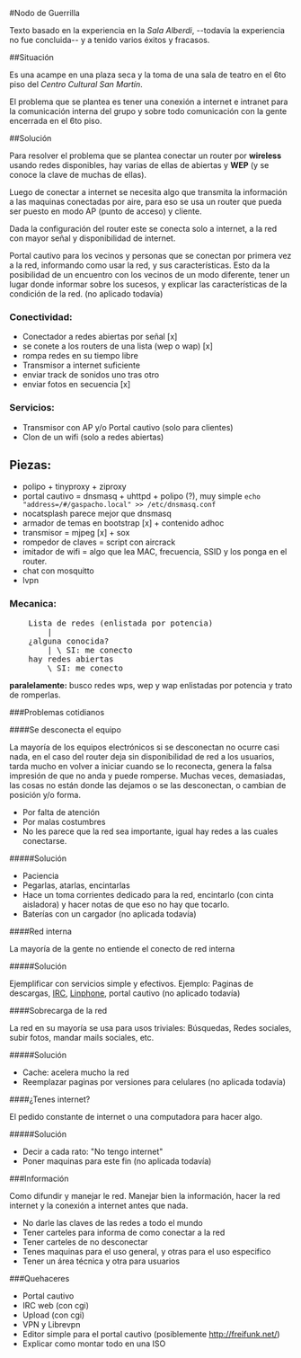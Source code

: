 #Nodo de Guerrilla

Texto basado en la experiencia en la _Sala Alberdi_, --todavía la experiencia no fue concluida-- y a tenido varios éxitos y fracasos.

##Situación

Es una acampe en una plaza seca y la toma de una sala de teatro en el 6to piso del _Centro Cultural San Martín_.

El problema que se plantea es tener una conexión a internet e intranet para la comunicación interna del grupo y sobre todo comunicación con la gente encerrada en el 6to piso.

##Solución

Para resolver el problema que se plantea conectar un router por **wireless** usando redes disponibles, hay varias de ellas de abiertas y **WEP** (y se conoce la clave de muchas de ellas).

Luego de conectar a internet se necesita algo que transmita la información a las maquinas conectadas por aire, para eso se usa un router que pueda ser puesto en modo AP (punto de acceso) y cliente.

Dada la configuración del router este se conecta solo a internet, a la red con mayor señal y disponibilidad de internet.

Portal cautivo para los vecinos y personas que se conectan por primera vez a la red, informando como usar la red, y sus características. Esto da la posibilidad de un encuentro con los vecinos de un modo diferente, tener un lugar donde informar sobre los sucesos, y explicar las características de la condición de la red. (no aplicado todavía)

### Conectividad:

- Conectador a redes abiertas por señal [x]
 - se conete a los routers de una lista (wep o wap) [x]
 - rompa redes en su tiempo libre
- Transmisor a internet suficiente
 - enviar track de sonidos uno tras otro
 - enviar fotos en secuencia [x]

### Servicios:

- Transmisor con AP y/o Portal cautivo (solo para clientes)
- Clon de un wifi (solo a redes abiertas)

## Piezas:

- polipo + tinyproxy + ziproxy
- portal cautivo = dnsmasq + uhttpd + polipo (?), muy simple `echo "address=/#/gaspacho.local" >> /etc/dnsmasq.conf`
 - nocatsplash parece mejor que dnsmasq
- armador de temas en bootstrap [x] + contenido adhoc 
- transmisor = mjpeg [x] + sox
- rompedor de claves = script con aircrack
- imitador de wifi = algo que lea MAC, frecuencia, SSID y los ponga en el router.
- chat con mosquitto
- lvpn

### Mecanica:

<pre>
	Lista de redes (enlistada por potencia)
		|
	¿alguna conocida?
		| \ SI: me conecto
	hay redes abiertas
		\ SI: me conecto
</pre>	

**paralelamente:** busco redes wps, wep y wap enlistadas por potencia y trato de romperlas.

###Problemas cotidianos

####Se desconecta el equipo

La mayoría de los equipos electrónicos si se desconectan no ocurre casi nada, en el caso del router deja sin disponibilidad de red a los usuarios, tarda mucho en volver a iniciar cuando se lo reconecta, genera la falsa impresión de que no anda y puede romperse.
Muchas veces, demasiadas, las cosas no están donde las dejamos o se las desconectan, o cambian de posición y/o forma.


- Por falta de atención
- Por malas costumbres
- No les parece que la red sea importante, igual hay redes a las cuales conectarse.


#####Solución

- Paciencia
- Pegarlas, atarlas, encintarlas
- Hace un toma corrientes dedicado para la red, encintarlo (con cinta aisladora) y hacer notas de que eso no hay que tocarlo.
- Baterías con un cargador (no aplicada todavía)


####Red interna


La mayoría de la gente no entiende el conecto de red interna


#####Solución

Ejemplificar con servicios simple y efectivos. Ejemplo: Paginas de descargas, [IRC](http://www.pidgin.im/), [Linphone](http://www.linphone.com/), portal cautivo (no aplicado todavía)

####Sobrecarga de la red

La red en su mayoría se usa para usos triviales:  Búsquedas, Redes sociales, subir fotos, mandar mails sociales, etc.

#####Solución

- Cache: acelera mucho la red
- Reemplazar paginas por versiones para celulares (no aplicada todavía)


####¿Tenes internet?


El pedido constante de internet o una computadora para hacer algo.


#####Solución

- Decir a cada rato: "No tengo internet"
- Poner maquinas para este fin (no aplicada todavía)


###Información

Como difundir y manejar le red. Manejar bien la información, hacer la red internet y la conexión a internet antes que nada.

- No darle las claves de las redes a todo el mundo
- Tener carteles para informa de como conectar a la red
- Tener carteles de no desconectar
- Tenes maquinas para el uso general, y otras para el uso especifico
- Tener un área técnica y otra para usuarios


###Quehaceres

- Portal cautivo
- IRC web (con cgi)
- Upload (con cgi)
- VPN y Librevpn
- Editor simple para el portal cautivo (posiblemente http://freifunk.net/)
- Explicar como montar todo en una ISO

